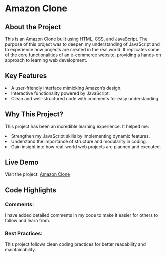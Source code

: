 <h1>Amazon Clone</h1>

<h2>About the Project</h2>

This is an Amazon Clone built using HTML, CSS, and JavaScript. The purpose of this project was to deepen my understanding of JavaScript and to experience how projects are created in the real world. It replicates some of the core functionalities of an e-commerce website, providing a hands-on approach to learning web development.

<h2>Key Features</h2>

<li>A user-friendly interface mimicking Amazon’s design.</li>

<li>Interactive functionality powered by JavaScript.</li>

<li>Clean and well-structured code with comments for easy understanding.</li>

<h2>Why This Project?</h2>

This project has been an incredible learning experience. It helped me:

<li>Strengthen my JavaScript skills by implementing dynamic features.</li>

<li>Understand the importance of structure and modularity in coding.</li>

<li>Gain insight into how real-world web projects are planned and executed.</li>

<h2>Live Demo</h2>

Visit the project: <a href="https://bytefault.github.io/Amazon-Clone/">Amazon Clone</a>

<h2>Code Highlights</h2>

<h3>Comments:</h3> I have added detailed comments in my code to make it easier for others to follow and learn from.

<h3>Best Practices:</h3> This project follows clean coding practices for better readability and maintainability.
